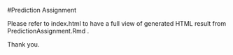 #Prediction Assignment

Please refer to index.html to have a full view of generated HTML result from PredictionAssignment.Rmd .

Thank you.